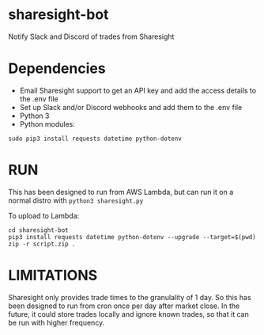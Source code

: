 # sharesight-bot
Notify Slack and Discord of trades from Sharesight

# Dependencies
* Email Sharesight support to get an API key and add the access details to the .env file
* Set up Slack and/or Discord webhooks and add them to the .env file
* Python 3
* Python modules:
```
sudo pip3 install requests datetime python-dotenv
```

# RUN
This has been designed to run from AWS Lambda, but can run it on a normal distro with `python3 sharesight.py`

To upload to Lambda:
```
cd sharesight-bot
pip3 install requests datetime python-dotenv --upgrade --target=$(pwd)
zip -r script.zip .
```

# LIMITATIONS
Sharesight only provides trade times to the granulality of 1 day. So this has been designed to run from cron once per day after market close. In the future, it could store trades locally and ignore known trades, so that it can be run with higher frequency.
